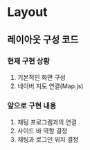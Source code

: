 # Layout

## 레이아웃 구성 코드

### 현재 구현 상황
1) 기본적인 화면 구성
2) 네이버 지도 연결(Map.js)

### 앞으로 구현 내용
1) 채팅 프로그램과의 연결
2) 사이드 바 역할 결정
3) 채팅과 로그인 위치 결정